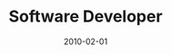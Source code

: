 ---
date: 2010-02-01
year: 2010
title: Software Developer
project: Animation Control
customer: asdf-systems
description: Open-source project to explore the integration of traditional puppet animation controls with digital character manipulation.
projectLink: Github
projectLinkSrc: https://github.com/FriedrichWessel/Pupflow
tech: Blender, Python, Golang
vimeo: "https://player.vimeo.com/video/40471709?badge=0&amp;autopause=0&amp;player_id=0&amp;app_id=58479"
---